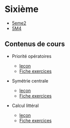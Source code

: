 # Sixième

- [5eme2](./5eme2.md)
- [5M4](./5M4.md)

## Contenus de cours 

- Priorité opératoires
    - [leçon](./5eme/501_operations_cours.pdf)
    - [Fiche exercices](./5eme/501_operation_exercices.pdf)

- Symétrie centrale
    - [leçon](./5eme/502_symetrie_cours.pdf)
    - [Fiche exercices](./5eme/502_symetrie_exercices.pdf)

- Calcul littéral
	- [leçon](./5eme/503_litteral_cours.pdf)
    - [Fiche exercices](.)